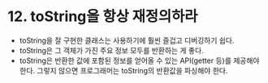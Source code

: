 # 12. toString을 항상 재정의하라

- toString을 잘 구현한 클래스는 사용하기에 훨씬 즐겁고 디버깅하기 쉽다.
- toString은 그 객체가 가진 주요 정보 모두를 반환하는 게 좋다.
- toString은 반환한 값에 포함된 정보를 얻어올 수 있는 API(getter 등)를 제공해야 한다. 그렇지 않으면 프로그래머는 toString의 반환값을 파싱해야 한다.
